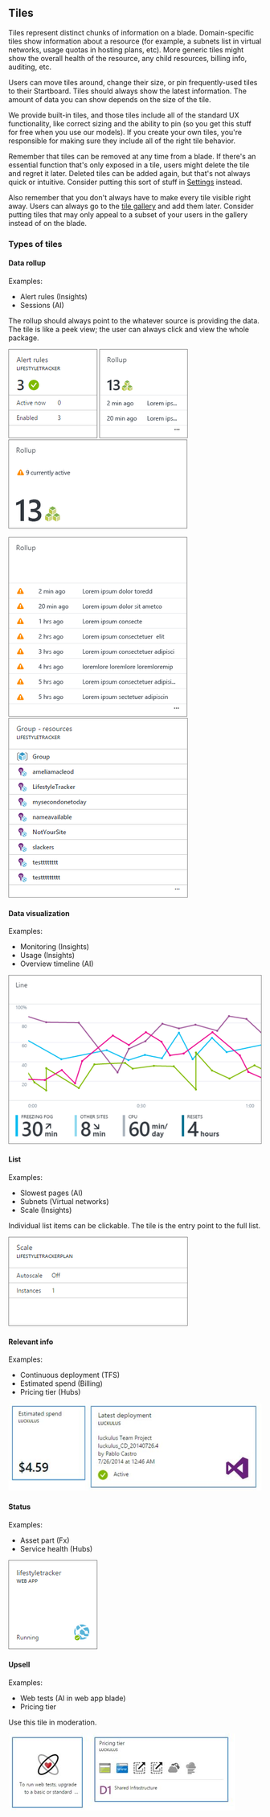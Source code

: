 
<tags
    ms.service="portalfx"
    ms.workload="portalfx"
    ms.tgt_pltfrm="portalfx"
    ms.devlang="portalfx"
    ms.topic="get-started-article"
    ms.date="07/16/2015" 
    ms.author="mattshel"/>    
<!-- TODO UX FILE cleanup -->
## Tiles ##

Tiles represent distinct chunks of information on a blade. Domain-specific tiles show information about a resource (for example, a subnets list in virtual networks, usage quotas in hosting plans, etc). More generic tiles might show the overall health of the resource, any child resources, billing info, auditing, etc. 

Users can move tiles around, change their size, or pin frequently-used tiles to their Startboard. Tiles should always show the latest information. The amount of data you can show depends on the size of the tile.

We provide built-in tiles, and those tiles include all of the standard UX functionality, like correct sizing and the ability to pin (so you get this stuff for free when you use our models). If you create your own tiles, you're responsible for making sure they include all of the right tile behavior.

Remember that tiles can be removed at any time from a blade. If there's an essential function that's only exposed in a tile, users might delete the tile and regret it later. Deleted tiles can be added again, but that's not always quick or intuitive. Consider putting this sort of stuff in [Settings](portalfx-ux-settings.md) instead. 

Also remember that you don't always have to make every tile visible right away. Users can always go to the [tile gallery](portalfx-ux-tile-gallery.md) and add them later. Consider putting tiles that may only appeal to a subset of your users in the gallery instead of on the blade. 

### Types of tiles ###

#### Data rollup ####

Examples: 

- Alert rules (Insights)
- Sessions (AI)

The rollup should always point to the whatever source is providing the data. The tile is like a peek view; the user can always click and view the whole package.

![Data rollup tile][data_rollup]
![Data rollup tile][rollup]
![Data rollup tile][rollup_large]

![Data rollup tile][rollup_xl]
![Data rollup tile][rollup_rg]

#### Data visualization ####

Examples:

- Monitoring (Insights)
- Usage (Insights)
- Overview timeline (AI)

![Data visualization tile][data_visualization]

#### List ####

Examples: 

- Slowest pages (AI)
- Subnets (Virtual networks)
- Scale (Insights)

Individual list items can be clickable. The tile is the entry point to the full list.

![List tile][List]

#### Relevant info ####

Examples:

- Continuous deployment (TFS)
- Estimated spend (Billing)
- Pricing tier (Hubs)

![Relevant info tile][Relevant_info]

#### Status ####

Examples:

- Asset part (Fx)
- Service health (Hubs)

![Status tile][Status]

#### Upsell ####

Examples:

- Web tests (AI in web app blade)
- Pricing tier

Use this tile in moderation. 

![Upsell tile][Upsell]

[data_rollup]: ../media/portalfx-ux-tiles/alert_rules.png
[rollup]: ../media/portalfx-ux-tiles/rollup.png
[rollup_large]: ../media/portalfx-ux-tiles/rollup_large.png
[rollup_xl]: ../media/portalfx-ux-tiles/rollup_xl.png
[rollup_rg]: ../media/portalfx-ux-tiles/rollup_rg.png
[data_visualization]: ../media/portalfx-ux-tiles/line_chart.png
[List]: ../media/portalfx-ux-tiles/scale.png
[Status]: ../media/portalfx-ux-tiles/status.png
[Relevant_info]: ../media/portalfx-ux-tiles/Relevant_info.JPG
[Upsell]: ../media/portalfx-ux-tiles/Upsell.JPG










